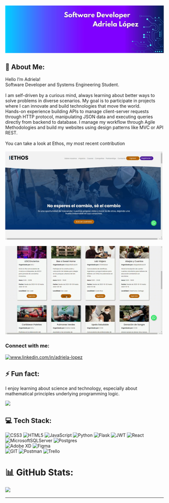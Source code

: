 ![I am GitHub Readme Generator's creator](https://github.com/Adriela23/Adriela23/blob/main/Banner.jpg)
## 💫 About Me:
Hello I’m Adriela!<br> Software Developer and Systems Engineering Student.<br><br>I am self-driven by a curious mind, always learning about better ways to solve problems in diverse scenarios. My goal is to participate in projects where I can innovate and build technologies that move the world.<br>Hands-on experience building APIs to manage client-server requests through HTTP protocol, manipulating JSON data and executing queries directly from backend to database. I manage my workflow through Agile Methodologies and build my websites using design patterns like MVC or API REST.<br><br>
You can take a look at Ethos, my most recent contribution<br><br>
<img src= "https://github.com/Adriela23/Adriela23/blob/main/Ethos2.gif" width="500"/><br><br>
<img src= "https://github.com/Adriela23/Adriela23/blob/main/Ethos1.gif" width="500"/>

<h3 align="left">Connect with me:</h3>
<p align="left">
<a href="https://linkedin.com/in/adriela-lopez" target="blank"><img align="center" src="https://raw.githubusercontent.com/rahuldkjain/github-profile-readme-generator/master/src/images/icons/Social/linked-in-alt.svg" alt="www.linkedin.com/in/adriela-lopez" height="30" width="40" /></a>
</p>

## ⚡ Fun fact:
I enjoy learning about science and technology, especially about mathematical principles underlying programming logic.

[![](https://visitcount.itsvg.in/api?id=Adriela23&icon=9&color=6)](https://visitcount.itsvg.in)

## 💻 Tech Stack:
![CSS3](https://img.shields.io/badge/css3-%231572B6.svg?style=flat&logo=css3&logoColor=white) ![HTML5](https://img.shields.io/badge/html5-%23E34F26.svg?style=flat&logo=html5&logoColor=white) ![JavaScript](https://img.shields.io/badge/javascript-%23323330.svg?style=flat&logo=javascript&logoColor=%23F7DF1E) ![Python](https://img.shields.io/badge/python-3670A0?style=flat&logo=python&logoColor=ffdd54) ![Flask](https://img.shields.io/badge/flask-%23000.svg?style=flat&logo=flask&logoColor=white) ![JWT](https://img.shields.io/badge/JWT-black?style=flat&logo=JSON%20web%20tokens) ![React](https://img.shields.io/badge/react-%2320232a.svg?style=flat&logo=react&logoColor=%2361DAFB) <br/>![MicrosoftSQLServer](https://img.shields.io/badge/Microsoft%20SQL%20Server-CC2927?style=flat&logo=microsoft%20sql%20server&logoColor=white) ![Postgres](https://img.shields.io/badge/postgres-%23316192.svg?style=flat&logo=postgresql&logoColor=white) <br/>![Adobe XD](https://img.shields.io/badge/Adobe%20XD-470137?style=flat&logo=Adobe%20XD&logoColor=#FF61F6) ![Figma](https://img.shields.io/badge/figma-%23F24E1E.svg?style=flat&logo=figma&logoColor=white) <br/> ![GIT](https://img.shields.io/badge/Git-fc6d26?style=flat&logo=git&logoColor=white) ![Postman](https://img.shields.io/badge/Postman-FF6C37?style=flat&logo=postman&logoColor=white) ![Trello](https://img.shields.io/badge/Trello-%23026AA7.svg?style=flat&logo=Trello&logoColor=white)

# 📊 GitHub Stats:

<!--![](https://github-readme-streak-stats.herokuapp.com/?user=Adriela23&theme=tokyonight&hide_border=false)<br/> -->
![](https://github-readme-stats.vercel.app/api/top-langs/?username=Adriela23&theme=tokyonight&hide_border=false&include_all_commits=false&count_private=false&layout=compact)

---
<!-- Proudly created with GPRM ( https://gprm.itsvg.in ) -->
